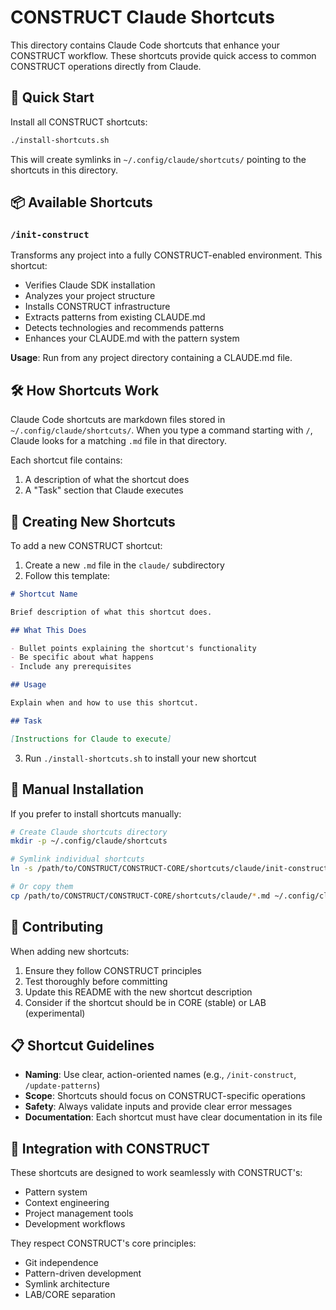 # CONSTRUCT Claude Shortcuts

This directory contains Claude Code shortcuts that enhance your CONSTRUCT workflow. These shortcuts provide quick access to common CONSTRUCT operations directly from Claude.

## 🚀 Quick Start

Install all CONSTRUCT shortcuts:

```bash
./install-shortcuts.sh
```

This will create symlinks in `~/.config/claude/shortcuts/` pointing to the shortcuts in this directory.

## 📦 Available Shortcuts

### `/init-construct`
Transforms any project into a fully CONSTRUCT-enabled environment. This shortcut:
- Verifies Claude SDK installation
- Analyzes your project structure
- Installs CONSTRUCT infrastructure
- Extracts patterns from existing CLAUDE.md
- Detects technologies and recommends patterns
- Enhances your CLAUDE.md with the pattern system

**Usage**: Run from any project directory containing a CLAUDE.md file.

## 🛠️ How Shortcuts Work

Claude Code shortcuts are markdown files stored in `~/.config/claude/shortcuts/`. When you type a command starting with `/`, Claude looks for a matching `.md` file in that directory.

Each shortcut file contains:
1. A description of what the shortcut does
2. A "Task" section that Claude executes

## 📝 Creating New Shortcuts

To add a new CONSTRUCT shortcut:

1. Create a new `.md` file in the `claude/` subdirectory
2. Follow this template:

```markdown
# Shortcut Name

Brief description of what this shortcut does.

## What This Does

- Bullet points explaining the shortcut's functionality
- Be specific about what happens
- Include any prerequisites

## Usage

Explain when and how to use this shortcut.

## Task

[Instructions for Claude to execute]
```

3. Run `./install-shortcuts.sh` to install your new shortcut

## 🔧 Manual Installation

If you prefer to install shortcuts manually:

```bash
# Create Claude shortcuts directory
mkdir -p ~/.config/claude/shortcuts

# Symlink individual shortcuts
ln -s /path/to/CONSTRUCT/CONSTRUCT-CORE/shortcuts/claude/init-construct.md ~/.config/claude/shortcuts/

# Or copy them
cp /path/to/CONSTRUCT/CONSTRUCT-CORE/shortcuts/claude/*.md ~/.config/claude/shortcuts/
```

## 🤝 Contributing

When adding new shortcuts:
1. Ensure they follow CONSTRUCT principles
2. Test thoroughly before committing
3. Update this README with the new shortcut description
4. Consider if the shortcut should be in CORE (stable) or LAB (experimental)

## 📋 Shortcut Guidelines

- **Naming**: Use clear, action-oriented names (e.g., `/init-construct`, `/update-patterns`)
- **Scope**: Shortcuts should focus on CONSTRUCT-specific operations
- **Safety**: Always validate inputs and provide clear error messages
- **Documentation**: Each shortcut must have clear documentation in its file

## 🔗 Integration with CONSTRUCT

These shortcuts are designed to work seamlessly with CONSTRUCT's:
- Pattern system
- Context engineering
- Project management tools
- Development workflows

They respect CONSTRUCT's core principles:
- Git independence
- Pattern-driven development
- Symlink architecture
- LAB/CORE separation